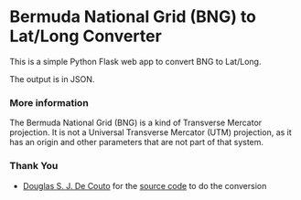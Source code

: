 Bermuda National Grid (BNG) to Lat/Long Converter
=================================================

This is a simple Python Flask web app to convert BNG to Lat/Long.

The output is in JSON.

### More information

The Bermuda National Grid (BNG) is a kind of Transverse Mercator projection. It is not a Universal Transverse Mercator (UTM) projection, as it has an origin and other parameters that are not part of that system.

### Thank You

* [Douglas S. J. De Couto](http://www.decouto.bm/) for the [source code](http://webapp.decouto.bm/media/bng/about-bng.html) to do the conversion